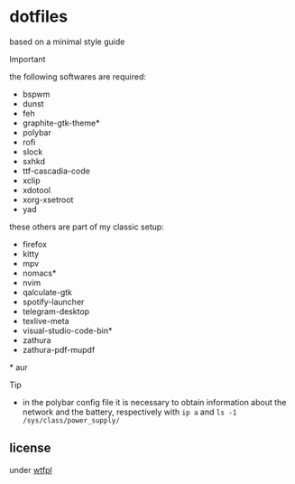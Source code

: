 # dotfiles

based on a minimal style guide

> [!IMPORTANT]
> the following softwares are required:
> + bspwm
> + dunst
> + feh
> + graphite-gtk-theme\*
> + polybar
> + rofi
> + slock
> + sxhkd
> + ttf-cascadia-code
> + xclip
> + xdotool
> + xorg-xsetroot
> + yad

these others are part of my classic setup:
+ firefox
+ kitty
+ mpv
+ nomacs\*
+ nvim
+ qalculate-gtk
+ spotify-launcher
+ telegram-desktop
+ texlive-meta
+ visual-studio-code-bin\*
+ zathura
+ zathura-pdf-mupdf

\* aur

> [!TIP]
> + in the polybar config file it is necessary to obtain information about the network and the battery, respectively with `ip a` and `ls -1 /sys/class/power_supply/`

## license

under [wtfpl](./LICENSE)
